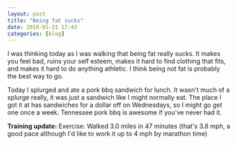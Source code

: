 ```yaml
---
layout: post
title: "Being fat sucks"
date: 2010-01-21 17:43
categories: [blog]
---
```

I was thinking today as I was walking that being fat really sucks. It makes you feel bad, ruins your self esteem, makes it hard to find clothing that fits, and makes it hard to do anything athletic. I think being not fat is probably the best way to go.

Today I splurged and ate a pork bbq sandwich for lunch. It wasn't much of a splurge really, it was just a sandwich like I might normally eat. The place I got it at has sandwiches for a dollar off on Wednesdays, so I might go get one once a week. Tennessee pork bbq is awesome if you've never had it.

**Training update:**
Exercise: Walked 3.0 miles in 47 minutes (that's 3.8 mph, a good pace although I'd like to work it up to 4 mph by marathon time)
